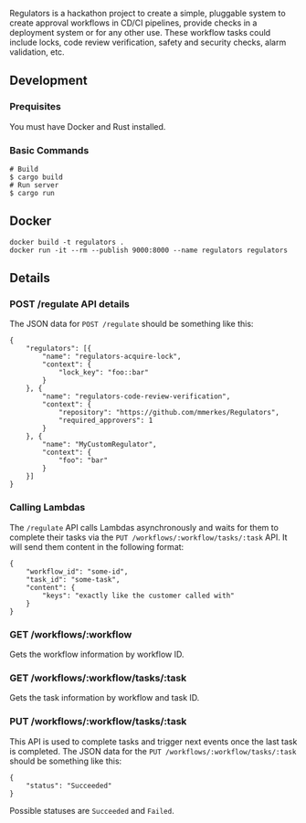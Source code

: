Regulators is a hackathon project to create a simple, pluggable system to create approval workflows in CD/CI pipelines, provide checks in a deployment system or for any other use. These workflow tasks could include locks, code review verification, safety and security checks, alarm validation, etc.

## Development

### Prequisites

You must have Docker and Rust installed.

### Basic Commands

```
# Build
$ cargo build
# Run server
$ cargo run
```

## Docker

```
docker build -t regulators .
docker run -it --rm --publish 9000:8000 --name regulators regulators
```

## Details

### POST /regulate API details

The JSON data for `POST /regulate` should be something like this:

```
{
    "regulators": [{
        "name": "regulators-acquire-lock",
        "context": {
            "lock_key": "foo::bar"
        }
    }, {
        "name": "regulators-code-review-verification",
        "context": {
            "repository": "https://github.com/mmerkes/Regulators",
            "required_approvers": 1
        }
    }, {
        "name": "MyCustomRegulator",
        "context": {
            "foo": "bar"
        }
    }]
}
```

### Calling Lambdas

The `/regulate` API calls Lambdas asynchronously and waits for them to complete their tasks via the `PUT /workflows/:workflow/tasks/:task` API. It will send them content in the following format:

```
{
    "workflow_id": "some-id",
    "task_id": "some-task",
    "content": {
        "keys": "exactly like the customer called with"
    }
}
```

### GET /workflows/:workflow

Gets the workflow information by workflow ID.

### GET /workflows/:workflow/tasks/:task

Gets the task information by workflow and task ID.

### PUT /workflows/:workflow/tasks/:task

This API is used to complete tasks and trigger next events once the last task is completed. The JSON data for the `PUT /workflows/:workflow/tasks/:task` should be something like this:

```
{
    "status": "Succeeded"
}
```

Possible statuses are `Succeeded` and `Failed`.
